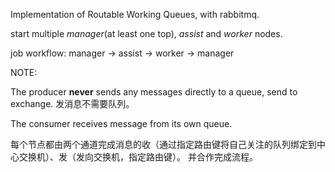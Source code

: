 Implementation of Routable Working Queues, with rabbitmq.

start multiple *manager*(at least one top), *assist* and *worker* nodes.

job workflow: manager -> assist -> worker -> manager

NOTE:

The producer **never** sends any messages directly to a queue, send to exchange. 发消息不需要队列。

The consumer receives message from its own queue.

每个节点都由两个通道完成消息的收（通过指定路由键将自己关注的队列绑定到中心交换机）、发（发向交换机，指定路由键）。
并合作完成流程。
